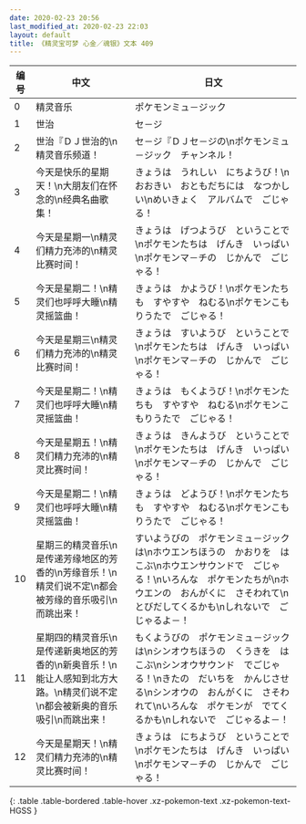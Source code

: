```yaml
---
date: 2020-02-23 20:56
last_modified_at: 2020-02-23 22:03
layout: default
title: 《精灵宝可梦 心金／魂银》文本 409
---
```

| 编号 | 中文 | 日文 |
| ---- | ---- | ---- |
| 0 | 精灵音乐 | ポケモンミュ－ジック |
| 1 | 世治 | セ－ジ |
| 2 | 世治『ＤＪ世治的\n精灵音乐频道！ | セ－ジ『ＤＪセ－ジの\nポケモンミュ－ジック　チャンネル！ |
| 3 | 今天是快乐的星期天！\n大朋友们在怀念的\n经典名曲歌集！ | きょうは　うれしい　にちようび！\nおおきい　おともだちには　なつかしい\nめいきょく　アルバムで　ごじゃる！ |
| 4 | 今天是星期一\n精灵们精力充沛的\n精灵比赛时间！ | きょうは　げつようび　ということで\nポケモンたちは　げんき　いっぱい\nポケモンマ－チの　じかんで　ごじゃる！ |
| 5 | 今天是星期二！\n精灵们也呼呼大睡\n精灵摇篮曲！ | きょうは　かようび！\nポケモンたちも　すやすや　ねむる\nポケモンこもりうたで　ごじゃる！ |
| 6 | 今天是星期三\n精灵们精力充沛的\n精灵比赛时间！ | きょうは　すいようび　ということで\nポケモンたちは　げんき　いっぱい\nポケモンマ－チの　じかんで　ごじゃる！ |
| 7 | 今天是星期二！\n精灵们也呼呼大睡\n精灵摇篮曲！ | きょうは　もくようび！\nポケモンたちも　すやすや　ねむる\nポケモンこもりうたで　ごじゃる！ |
| 8 | 今天是星期五！\n精灵们精力充沛的\n精灵比赛时间！ | きょうは　きんようび　ということで\nポケモンたちは　げんき　いっぱい\nポケモンマ－チの　じかんで　ごじゃる！ |
| 9 | 今天是星期二！\n精灵们也呼呼大睡\n精灵摇篮曲！ | きょうは　どようび！\nポケモンたちも　すやすや　ねむる\nポケモンこもりうたで　ごじゃる！ |
| 10 | 星期三的精灵音乐\n是传递芳缘地区的芳香的\n芳缘音乐！\n精灵们说不定\n都会被芳缘的音乐吸引\n而跳出来！ | すいようびの　ポケモンミュ－ジックは\nホウエンちほうの　かおりを　はこぶ\nホウエンサウンドで　ごじゃる！\nいろんな　ポケモンたちが\nホウエンの　おんがくに　さそわれて\nとびだしてくるかも\nしれないで　ごじゃるよ－！ |
| 11 | 星期四的精灵音乐\n是传递新奥地区的芳香的\n新奥音乐！\n能让人感知到北方大路。\n精灵们说不定\n都会被新奥的音乐吸引\n而跳出来！ | もくようびの　ポケモンミュ－ジックは\nシンオウちほうの　くうきを　はこぶ\nシンオウサウンド　でごじゃる！\nきたの　だいちを　かんじさせる\nシンオウの　おんがくに　さそわれて\nいろんな　ポケモンが　でてくるかも\nしれないで　ごじゃるよ－！ |
| 12 | 今天是星期天！\n精灵们精力充沛的\n精灵比赛时间！ | きょうは　にちようび　ということで\nポケモンたちは　げんき　いっぱい\nポケモンマ－チの　じかんで　ごじゃる！ |
{: .table .table-bordered .table-hover .xz-pokemon-text .xz-pokemon-text-HGSS }